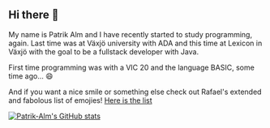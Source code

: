 ## Hi there 👋

My name is Patrik Alm and I have recently started to study programming, again. Last time was at Växjö university with ADA and this time at Lexicon in Växjö with the goal to be a fullstack developer with Java.

First time programming was with a VIC 20 and the language BASIC, some time ago... 😄

And if you want a nice smile or something else check out Rafael's extended and fabolous list of emojies! 
[Here is the list](https://gist.github.com/rxaviers/7360908)

[![Patrik-Alm's GitHub stats](https://github-readme-stats.vercel.app/api?username=Patrik-Alm&show_icons=true&theme=merko)](https://github.com/Patrik-Alm/github-readme-stats)


<!--
**Patrik-Alm/Patrik-Alm** is a ✨ _special_ ✨ repository because its `README.md` (this file) appears on your GitHub profile.

Here are some ideas to get you started:

- 🔭 I’m currently working on ...
- 🌱 I’m currently learning ...
- 👯 I’m looking to collaborate on ...
- 🤔 I’m looking for help with ...
- 💬 Ask me about ...
- 📫 How to reach me: ...
- 😄 Pronouns: ...
- ⚡ Fun fact: ...
-->

